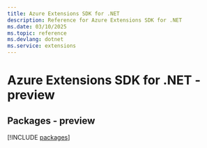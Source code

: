 ```yaml
---
title: Azure Extensions SDK for .NET
description: Reference for Azure Extensions SDK for .NET
ms.date: 03/10/2025
ms.topic: reference
ms.devlang: dotnet
ms.service: extensions
---
```

# Azure Extensions SDK for .NET - preview
## Packages - preview
[!INCLUDE [packages](extensions-index.md)]